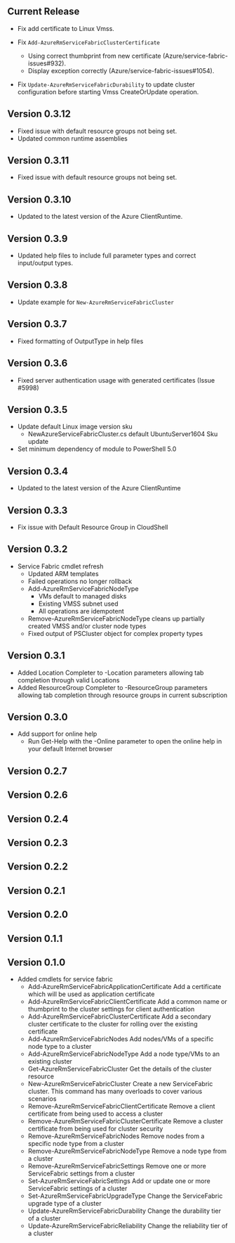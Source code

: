 <!--
    Please leave this section at the top of the change log.

    Changes for the current release should go under the section titled "Current Release", and should adhere to the following format:

    ## Current Release
    * Overview of change #1
        - Additional information about change #1
    * Overview of change #2
        - Additional information about change #2
        - Additional information about change #2
    * Overview of change #3
    * Overview of change #4
        - Additional information about change #4

    ## YYYY.MM.DD - Version X.Y.Z (Previous Release)
    * Overview of change #1
        - Additional information about change #1
-->
## Current Release
* Fix add certificate to Linux Vmss.

* Fix `Add-AzureRmServiceFabricClusterCertificate`
    - Using correct thumbprint from new certificate (Azure/service-fabric-issues#932).
    - Display exception correctly (Azure/service-fabric-issues#1054).

* Fix `Update-AzureRmServiceFabricDurability` to update cluster configuration before starting Vmss CreateOrUpdate operation.

## Version 0.3.12
* Fixed issue with default resource groups not being set.
* Updated common runtime assemblies

## Version 0.3.11
* Fixed issue with default resource groups not being set.

## Version 0.3.10
* Updated to the latest version of the Azure ClientRuntime.

## Version 0.3.9
* Updated help files to include full parameter types and correct input/output types.

## Version 0.3.8
* Update example for `New-AzureRmServiceFabricCluster`

## Version 0.3.7
* Fixed formatting of OutputType in help files

## Version 0.3.6
* Fixed server authentication usage with generated certificates (Issue #5998)

## Version 0.3.5
* Update default Linux image version sku
  - NewAzureServiceFabricCluster.cs default UbuntuServer1604 Sku update
* Set minimum dependency of module to PowerShell 5.0


## Version 0.3.4
* Updated to the latest version of the Azure ClientRuntime

## Version 0.3.3
* Fix issue with Default Resource Group in CloudShell

## Version 0.3.2
* Service Fabric cmdlet refresh
  - Updated ARM templates
  - Failed operations no longer rollback
  - Add-AzureRmServiceFabricNodeType
    - VMs default to managed disks
    - Existing VMSS subnet used
    - All operations are idempotent
  - Remove-AzureRmServiceFabricNodeType cleans up partially created VMSS and/or cluster node types
  - Fixed output of PSCluster object for complex property types

## Version 0.3.1
* Added Location Completer to -Location parameters allowing tab completion through valid Locations
* Added ResourceGroup Completer to -ResourceGroup parameters allowing tab completion through resource groups in current subscription

## Version 0.3.0
* Add support for online help
    - Run Get-Help with the -Online parameter to open the online help in your default Internet browser

## Version 0.2.7

## Version 0.2.6

## Version 0.2.4

## Version 0.2.3

## Version 0.2.2

## Version 0.2.1

## Version 0.2.0

## Version 0.1.1

## Version 0.1.0

* Added cmdlets for service fabric
    - Add-AzureRmServiceFabricApplicationCertificate
        Add a certificate which will be used as application certificate
    - Add-AzureRmServiceFabricClientCertificate
        Add a common name or thumbprint to the cluster settings for client authentication
    - Add-AzureRmServiceFabricClusterCertificate
        Add a secondary cluster certificate to the cluster for rolling over the existing certificate
    - Add-AzureRmServiceFabricNodes
        Add nodes/VMs of a specific node type to a cluster
    - Add-AzureRmServiceFabricNodeType
        Add a node type/VMs to an existing cluster
    - Get-AzureRmServiceFabricCluster
        Get the details of the cluster resource
    - New-AzureRmServiceFabricCluster
        Create a new ServiceFabric cluster. This command has many overloads to cover various scenarios
    - Remove-AzureRmServiceFabricClientCertificate
        Remove a client certificate from being used to access a cluster
    - Remove-AzureRmServiceFabricClusterCertificate
        Remove a cluster certificate from being used for cluster security
    - Remove-AzureRmServiceFabricNodes
        Remove nodes from a specific node type from a cluster
    - Remove-AzureRmServiceFabricNodeType
        Remove a node type from a cluster
    - Remove-AzureRmServiceFabricSettings
        Remove one or more ServiceFabric settings from a cluster
    - Set-AzureRmServiceFabricSettings
        Add or update one or more ServiceFabric settings of a cluster
    - Set-AzureRmServiceFabricUpgradeType
        Change the ServiceFabric upgrade type of a cluster
    - Update-AzureRmServiceFabricDurability
        Change the durability tier of a cluster
    - Update-AzureRmServiceFabricReliability
        Change the reliability tier of a cluster
